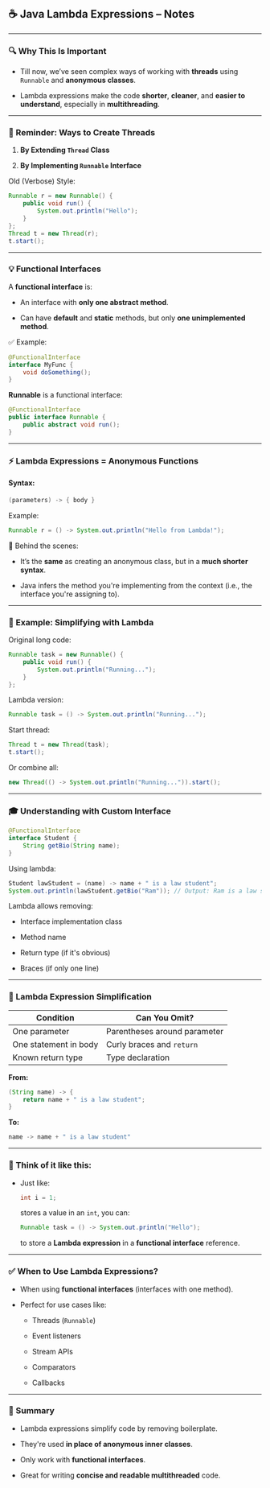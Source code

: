 
## ☕ Java Lambda Expressions – Notes

---

### 🔍 Why This Is Important

- Till now, we’ve seen complex ways of working with **threads** using `Runnable` and **anonymous classes**.
    
- Lambda expressions make the code **shorter**, **cleaner**, and **easier to understand**, especially in **multithreading**.
    

---

### 🧵 Reminder: Ways to Create Threads

1. **By Extending `Thread` Class**
    
2. **By Implementing `Runnable` Interface**
    

Old (Verbose) Style:

```java
Runnable r = new Runnable() {
    public void run() {
        System.out.println("Hello");
    }
};
Thread t = new Thread(r);
t.start();
```

---

### 💡 Functional Interfaces

A **functional interface** is:

- An interface with **only one abstract method**.
    
- Can have **default** and **static** methods, but only **one unimplemented method**.
    

✅ Example:

```java
@FunctionalInterface
interface MyFunc {
    void doSomething();
}
```

**Runnable** is a functional interface:

```java
@FunctionalInterface
public interface Runnable {
    public abstract void run();
}
```

---

### ⚡ Lambda Expressions = Anonymous Functions

#### Syntax:

```java
(parameters) -> { body }
```

Example:

```java
Runnable r = () -> System.out.println("Hello from Lambda!");
```

🧠 Behind the scenes:

- It’s the **same** as creating an anonymous class, but in a **much shorter syntax**.
    
- Java infers the method you're implementing from the context (i.e., the interface you're assigning to).
    

---

### 🧪 Example: Simplifying with Lambda

Original long code:

```java
Runnable task = new Runnable() {
    public void run() {
        System.out.println("Running...");
    }
};
```

Lambda version:

```java
Runnable task = () -> System.out.println("Running...");
```

Start thread:

```java
Thread t = new Thread(task);
t.start();
```

Or combine all:

```java
new Thread(() -> System.out.println("Running...")).start();
```

---

### 🎓 Understanding with Custom Interface

```java
@FunctionalInterface
interface Student {
    String getBio(String name);
}
```

Using lambda:

```java
Student lawStudent = (name) -> name + " is a law student";
System.out.println(lawStudent.getBio("Ram")); // Output: Ram is a law student
```

Lambda allows removing:

- Interface implementation class
    
- Method name
    
- Return type (if it's obvious)
    
- Braces (if only one line)
    

---

### 🧬 Lambda Expression Simplification

|Condition|Can You Omit?|
|---|---|
|One parameter|Parentheses around parameter|
|One statement in body|Curly braces and `return`|
|Known return type|Type declaration|

**From:**

```java
(String name) -> {
    return name + " is a law student";
}
```

**To:**

```java
name -> name + " is a law student"
```

---

### 🧠 Think of it like this:

- Just like:
    
    ```java
    int i = 1;
    ```
    
    stores a value in an `int`, you can:
    
    ```java
    Runnable task = () -> System.out.println("Hello");
    ```
    
    to store a **Lambda expression** in a **functional interface** reference.
    

---

### ✅ When to Use Lambda Expressions?

- When using **functional interfaces** (interfaces with one method).
    
- Perfect for use cases like:
    
    - Threads (`Runnable`)
        
    - Event listeners
        
    - Stream APIs
        
    - Comparators
        
    - Callbacks
        

---

### 🔄 Summary

- Lambda expressions simplify code by removing boilerplate.
    
- They're used **in place of anonymous inner classes**.
    
- Only work with **functional interfaces**.
    
- Great for writing **concise and readable multithreaded** code.
    